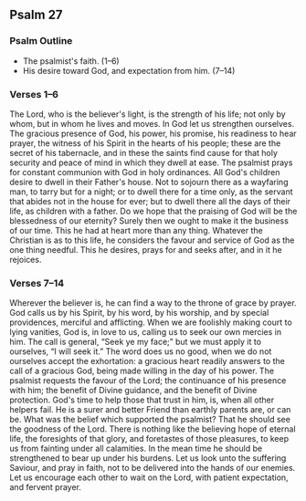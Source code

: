 ## Psalm 27

### Psalm Outline

- The psalmist's faith. (1–6)
- His desire toward God, and expectation from him. (7–14)

### Verses 1–6

The Lord, who is the believer's light, is the strength of his life; not only by whom, but in whom he lives and moves. In God let us strengthen ourselves. The gracious presence of God, his power, his promise, his readiness to hear prayer, the witness of his Spirit in the hearts of his people; these are the secret of his tabernacle, and in these the saints find cause for that holy security and peace of mind in which they dwell at ease. The psalmist prays for constant communion with God in holy ordinances. All God's children desire to dwell in their Father's house. Not to sojourn there as a wayfaring man, to tarry but for a night; or to dwell there for a time only, as the servant that abides not in the house for ever; but to dwell there all the days of their life, as children with a father. Do we hope that the praising of God will be the blessedness of our eternity? Surely then we ought to make it the business of our time. This he had at heart more than any thing. Whatever the Christian is as to this life, he considers the favour and service of God as the one thing needful. This he desires, prays for and seeks after, and in it he rejoices.

### Verses 7–14

Wherever the believer is, he can find a way to the throne of grace by prayer. God calls us by his Spirit, by his word, by his worship, and by special providences, merciful and afflicting. When we are foolishly making court to lying vanities, God is, in love to us, calling us to seek our own mercies in him. The call is general, “Seek ye my face;” but we must apply it to ourselves, “I will seek it.” The word does us no good, when we do not ourselves accept the exhortation: a gracious heart readily answers to the call of a gracious God, being made willing in the day of his power. The psalmist requests the favour of the Lord; the continuance of his presence with him; the benefit of Divine guidance, and the benefit of Divine protection. God's time to help those that trust in him, is, when all other helpers fail. He is a surer and better Friend than earthly parents are, or can be. What was the belief which supported the psalmist? That he should see the goodness of the Lord. There is nothing like the believing hope of eternal life, the foresights of that glory, and foretastes of those pleasures, to keep us from fainting under all calamities. In the mean time he should be strengthened to bear up under his burdens. Let us look unto the suffering Saviour, and pray in faith, not to be delivered into the hands of our enemies. Let us encourage each other to wait on the Lord, with patient expectation, and fervent prayer.

